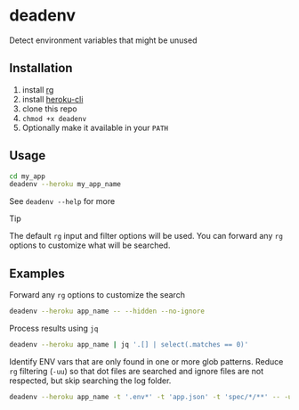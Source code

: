 # deadenv
Detect environment variables that might be unused

## Installation
1. install [rg](https://github.com/BurntSushi/ripgrep)
1. install [heroku-cli](https://devcenter.heroku.com/articles/heroku-cli)
1. clone this repo
1. `chmod +x deadenv`
1. Optionally make it available in your `PATH`

## Usage
```bash
cd my_app
deadenv --heroku my_app_name
```

See `deadenv --help` for more

> [!TIP]
> The default `rg` input and filter options will be used. You can forward any
> `rg` options to customize what will be searched.

## Examples
Forward any `rg` options to customize the search
```bash
deadenv --heroku app_name -- --hidden --no-ignore
```

Process results using `jq`
```bash
deadenv --heroku app_name | jq '.[] | select(.matches == 0)'
```

Identify ENV vars that are only found in one or more glob patterns. Reduce `rg`
filtering (`-uu`) so that dot files are searched and ignore files are not
respected, but skip searching the log folder.
```bash
deadenv --heroku app_name -t '.env*' -t 'app.json' -t 'spec/*/**' -- -uu -g '!log/' | jq '.[] | select(.matches_test_globs_only == true)'
```
